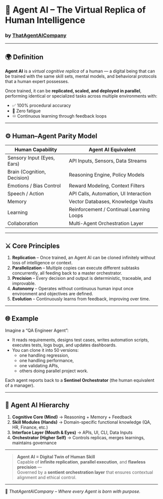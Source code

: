 # 🧠 Agent AI – The Virtual Replica of Human Intelligence  
### by [ThatAgentAICompany](https://github.com/ThatAgentAICompany)

---

## 🌍 Definition

**Agent AI** is a *virtual cognitive replica* of a human — a digital being that can be trained with the same skill sets, mental models, and behavioral protocols that a human expert possesses.

Once trained, it can be **replicated, scaled, and deployed in parallel**, performing identical or specialized tasks across multiple environments with:

- ✅ 100% procedural accuracy  
- 🚫 Zero fatigue  
- ♾️ Continuous learning through feedback loops

---

## ⚙️ Human–Agent Parity Model

| Human Capability | Agent AI Equivalent |
|------------------|---------------------|
| Sensory Input (Eyes, Ears) | API Inputs, Sensors, Data Streams |
| Brain (Cognition, Decision) | Reasoning Engine, Policy Models |
| Emotions / Bias Control | Reward Modeling, Context Filters |
| Speech / Action | API Calls, Automation, UI Interaction |
| Memory | Vector Databases, Knowledge Vaults |
| Learning | Reinforcement / Continual Learning Loops |
| Collaboration | Multi-Agent Orchestration Layer |

---

## ⚔️ Core Principles

1. **Replication** – Once trained, an Agent AI can be cloned infinitely without loss of intelligence or context.  
2. **Parallelization** – Multiple copies can execute different subtasks concurrently, all feeding back to a master orchestrator.  
3. **Precision** – Every decision and output is deterministic, traceable, and improvable.  
4. **Autonomy** – Operates without continuous human input once environment and objectives are defined.  
5. **Evolution** – Continuously learns from feedback, improving over time.

---

## 🌐 Example

Imagine a “QA Engineer Agent”:

- It reads requirements, designs test cases, writes automation scripts, executes tests, logs bugs, and updates dashboards.  
- You can clone it into 50 versions:  
  - one handling regression,  
  - one handling performance,  
  - one validating APIs,  
  - others doing parallel project work.  

Each agent reports back to a **Sentinel Orchestrator** (the human equivalent of a manager).

---

## 🧩 Agent AI Hierarchy

1. **Cognitive Core (Mind)** → Reasoning + Memory + Feedback  
2. **Skill Modules (Hands)** → Domain-specific functional knowledge (QA, HR, Finance, etc.)  
3. **Interface Layer (Mouth & Eyes)** → APIs, UI, CLI, Data Inputs  
4. **Orchestrator (Higher Self)** → Controls replicas, merges learnings, maintains governance  

---

> **Agent AI = Digital Twin of Human Skill**  
> Capable of **infinite replication**, **parallel execution**, and **flawless precision** —  
> Governed by a **sentient orchestration layer** that ensures contextual alignment and ethical control.

---

🪷 *ThatAgentAICompany – Where every Agent is born with purpose.*
